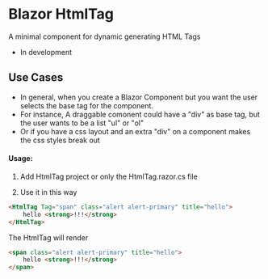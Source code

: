 # Blazor HtmlTag 
A minimal component for dynamic generating HTML Tags

- In development

## Use Cases

* In general, when you create a Blazor Component but you want the user selects the base tag for the component.
* For instance, A draggable comonent could have a "div" as base tag, but the user wants to be a list "ul" or "ol"
* Or if you have a css layout and an extra "div" on a component makes the css styles break out

#### Usage:

1) Add HtmlTag project or only the HtmlTag.razor.cs file

2) Use it in this way

```html
<HtmlTag Tag="span" class="alert alert-primary" title="hello">
	hello <strong>!!!</strong>
</HtmlTag>
```

The HtmlTag will render

```html
<span class="alert alert-primary" title="hello">
	hello <strong>!!!</strong>
</span>
```
